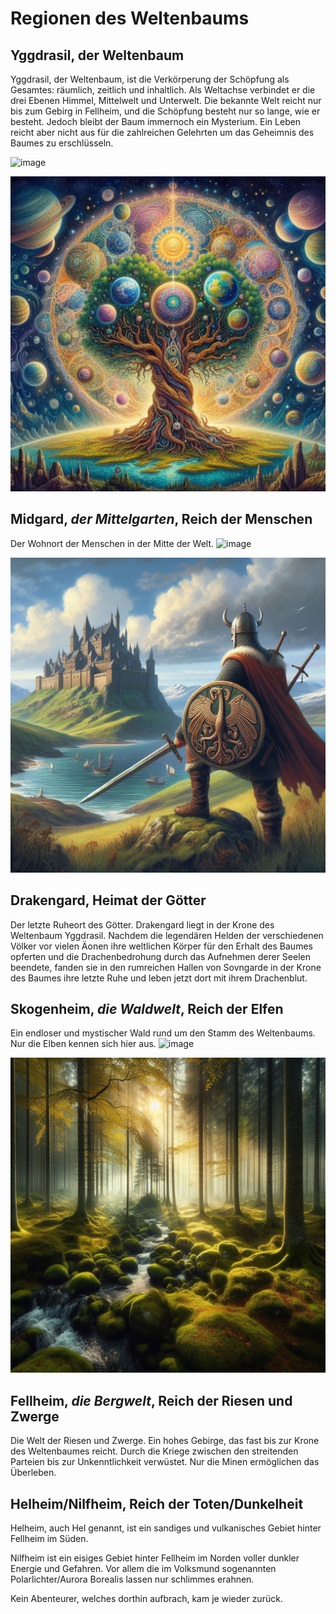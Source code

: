 # Regionen des Weltenbaums

## Yggdrasil, der Weltenbaum
Yggdrasil, der Weltenbaum, ist die Verkörperung der Schöpfung als Gesamtes: räumlich, zeitlich und inhaltlich. Als Weltachse verbindet er die drei Ebenen Himmel, Mittelwelt und Unterwelt. Die bekannte Welt reicht nur bis zum Gebirg in Fellheim, und die Schöpfung besteht nur so lange, wie er besteht. Jedoch bleibt der Baum immernoch ein Mysterium. Ein Leben reicht aber nicht aus für die zahlreichen Gelehrten um das Geheimnis des Baumes zu erschlüsseln.

![image](https://github.com/Lenni009/Studioprojekt2024/assets/157585726/c37efe32-355b-4fe7-a48c-c4f43cd4989b)

![Visualisierung des Weltenbaumes](/images/yggdrasil.jpg "Visualisierung des Weltenbaumes")

## Midgard, *der Mittelgarten*, Reich der Menschen
Der Wohnort der Menschen in der Mitte der Welt.
![image](https://github.com/Lenni009/Studioprojekt2024/assets/157585726/1cb0bd20-bafe-4e32-bd96-c12dd34231d1)

![](/images/midgard.jpg)

## Drakengard, Heimat der Götter
Der letzte Ruheort des Götter. Drakengard liegt in der Krone des Weltenbaum Yggdrasil. Nachdem die legendären Helden der verschiedenen Völker vor vielen Äonen ihre weltlichen Körper für den Erhalt des Baumes opferten und die Drachenbedrohung durch das Aufnehmen derer Seelen beendete, fanden sie in den rumreichen Hallen von Sovngarde in der Krone des Baumes ihre letzte Ruhe und leben jetzt dort mit ihrem Drachenblut.

## Skogenheim, *die Waldwelt*, Reich der Elfen
Ein endloser und mystischer Wald rund um den Stamm des Weltenbaums. Nur die Elben kennen sich hier aus.
![image](https://github.com/Lenni009/Studioprojekt2024/assets/157585726/ce349aa4-add8-4f4d-acdf-0bd08407fa11)

![](/images/albeheim.jpg)

## Fellheim, *die Bergwelt*, Reich der Riesen und Zwerge
Die Welt der Riesen und Zwerge. Ein hohes Gebirge, das fast bis zur Krone des Weltenbaumes reicht. Durch die Kriege zwischen den streitenden Parteien bis zur Unkenntlichkeit verwüstet. Nur die Minen ermöglichen das Überleben.

## Helheim/Nilfheim, Reich der Toten/Dunkelheit
Helheim, auch Hel genannt, ist ein sandiges und vulkanisches Gebiet hinter Fellheim im Süden.

Nilfheim ist ein eisiges Gebiet hinter Fellheim im Norden voller dunkler Energie und Gefahren. Vor allem die im Volksmund sogenannten Polarlichter/Aurora Borealis lassen nur schlimmes erahnen.

Kein Abenteurer, welches dorthin aufbrach, kam je wieder zurück.
